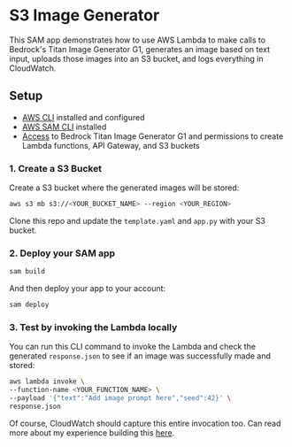# S3 Image Generator

This SAM app demonstrates how to use AWS Lambda to make calls to Bedrock's Titan Image Generator G1, generates an image based on text input, uploads those images into an S3 bucket, and logs everything in CloudWatch.

## Setup

- [AWS CLI](https://aws.amazon.com/cli/) installed and configured
- [AWS SAM CLI](https://docs.aws.amazon.com/serverless-application-model/latest/developerguide/install-sam-cli.html) installed
- [Access](https://docs.aws.amazon.com/bedrock/latest/userguide/model-access.html) to Bedrock Titan Image Generator G1 and permissions to create Lambda functions, API Gateway, and S3 buckets

### 1. Create a S3 Bucket

Create a S3 bucket where the generated images will be stored:

```bash
aws s3 mb s3://<YOUR_BUCKET_NAME> --region <YOUR_REGION>
```
Clone this repo and update the `template.yaml` and `app.py` with your S3 bucket.

### 2. Deploy your SAM app
```bash
sam build
```
And then deploy your app to your account:

```bash
sam deploy
```

### 3. Test by invoking the Lambda locally

You can run this CLI command to invoke the Lambda and check the generated `response.json` to see if an image was successfully made and stored:

``` bash
aws lambda invoke \
--function-name <YOUR_FUNCTION_NAME> \
--payload '{"text":"Add image prompt here","seed":42}' \
response.json
```

Of course, CloudWatch should capture this entire invocation too. Can read more about my experience building this [here](https://community.aws/content/2byFjF8W1HHkzgis1aJokbXAJ6t/generate-and-store-images-in).
